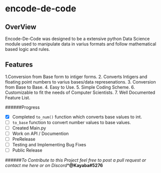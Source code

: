 # encode-de-code

## OverView
Encode-De-Code was designed to be a extensive python Data Science module used to manipulate data in varius formats and follow mathematical based logic and rules.

## Features
1.Conversion from Base form to intiger forms.
2. Converts Intigers and floating point numbers to varius bases/data represenations.
3. Conversion from Base to Base.
4. Easy to Use.
5. Simple Coding Scheme.
6. Customizable to fit the needs of Computer Scientists.
7. Well Documented Feature List.

######Progress
- [x] Completed ```to_num()``` function which converts base values to int.
- [ ] ```to_base``` function to convert number values to base values.
- [ ] Created Main.py
- [ ] Work on API / Documention
- [ ] PreRelease
- [ ] Testing and Implementing Bug Fixes
- [ ] Public Release

######*To Contribute to this Project feel free to post a pull request or contact me here or on *Discord***__@Kayaba#5276__
